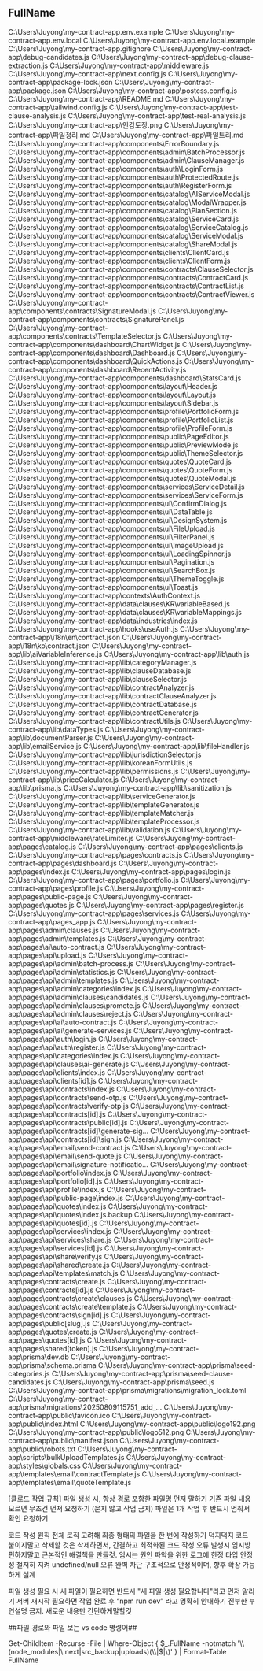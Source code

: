 FullName
--------
C:\Users\Juyong\my-contract-app\.env.example
C:\Users\Juyong\my-contract-app\.env.local
C:\Users\Juyong\my-contract-app\.env.local.example
C:\Users\Juyong\my-contract-app\.gitignore
C:\Users\Juyong\my-contract-app\debug-candidates.js
C:\Users\Juyong\my-contract-app\debug-clause-extraction.js
C:\Users\Juyong\my-contract-app\middleware.js
C:\Users\Juyong\my-contract-app\next.config.js
C:\Users\Juyong\my-contract-app\package-lock.json
C:\Users\Juyong\my-contract-app\package.json
C:\Users\Juyong\my-contract-app\postcss.config.js
C:\Users\Juyong\my-contract-app\README.md
C:\Users\Juyong\my-contract-app\tailwind.config.js
C:\Users\Juyong\my-contract-app\test-clause-analysis.js
C:\Users\Juyong\my-contract-app\test-real-analysis.js
C:\Users\Juyong\my-contract-app\인감도장.png
C:\Users\Juyong\my-contract-app\파일정리.md
C:\Users\Juyong\my-contract-app\파일트리.md
C:\Users\Juyong\my-contract-app\components\ErrorBoundary.js
C:\Users\Juyong\my-contract-app\components\admin\BatchProcessor.js
C:\Users\Juyong\my-contract-app\components\admin\ClauseManager.js
C:\Users\Juyong\my-contract-app\components\auth\LoginForm.js
C:\Users\Juyong\my-contract-app\components\auth\ProtectedRoute.js
C:\Users\Juyong\my-contract-app\components\auth\RegisterForm.js
C:\Users\Juyong\my-contract-app\components\catalog\AIServiceModal.js
C:\Users\Juyong\my-contract-app\components\catalog\ModalWrapper.js
C:\Users\Juyong\my-contract-app\components\catalog\PlanSection.js
C:\Users\Juyong\my-contract-app\components\catalog\ServiceCard.js
C:\Users\Juyong\my-contract-app\components\catalog\ServiceCatalog.js
C:\Users\Juyong\my-contract-app\components\catalog\ServiceModal.js
C:\Users\Juyong\my-contract-app\components\catalog\ShareModal.js
C:\Users\Juyong\my-contract-app\components\clients\ClientCard.js
C:\Users\Juyong\my-contract-app\components\clients\ClientForm.js
C:\Users\Juyong\my-contract-app\components\contracts\ClauseSelector.js
C:\Users\Juyong\my-contract-app\components\contracts\ContractCard.js
C:\Users\Juyong\my-contract-app\components\contracts\ContractList.js
C:\Users\Juyong\my-contract-app\components\contracts\ContractViewer.js
C:\Users\Juyong\my-contract-app\components\contracts\SignatureModal.js
C:\Users\Juyong\my-contract-app\components\contracts\SignaturePanel.js
C:\Users\Juyong\my-contract-app\components\contracts\TemplateSelector.js
C:\Users\Juyong\my-contract-app\components\dashboard\ChartWidget.js
C:\Users\Juyong\my-contract-app\components\dashboard\Dashboard.js
C:\Users\Juyong\my-contract-app\components\dashboard\QuickActions.js
C:\Users\Juyong\my-contract-app\components\dashboard\RecentActivity.js
C:\Users\Juyong\my-contract-app\components\dashboard\StatsCard.js
C:\Users\Juyong\my-contract-app\components\layout\Header.js
C:\Users\Juyong\my-contract-app\components\layout\Layout.js
C:\Users\Juyong\my-contract-app\components\layout\Sidebar.js
C:\Users\Juyong\my-contract-app\components\profile\PortfolioForm.js
C:\Users\Juyong\my-contract-app\components\profile\PortfolioList.js
C:\Users\Juyong\my-contract-app\components\profile\ProfileForm.js
C:\Users\Juyong\my-contract-app\components\public\PageEditor.js
C:\Users\Juyong\my-contract-app\components\public\PreviewMode.js
C:\Users\Juyong\my-contract-app\components\public\ThemeSelector.js
C:\Users\Juyong\my-contract-app\components\quotes\QuoteCard.js
C:\Users\Juyong\my-contract-app\components\quotes\QuoteForm.js
C:\Users\Juyong\my-contract-app\components\quotes\QuoteModal.js
C:\Users\Juyong\my-contract-app\components\services\ServiceDetail.js
C:\Users\Juyong\my-contract-app\components\services\ServiceForm.js
C:\Users\Juyong\my-contract-app\components\ui\ConfirmDialog.js
C:\Users\Juyong\my-contract-app\components\ui\DataTable.js
C:\Users\Juyong\my-contract-app\components\ui\DesignSystem.js
C:\Users\Juyong\my-contract-app\components\ui\FileUpload.js
C:\Users\Juyong\my-contract-app\components\ui\FilterPanel.js
C:\Users\Juyong\my-contract-app\components\ui\ImageUpload.js
C:\Users\Juyong\my-contract-app\components\ui\LoadingSpinner.js
C:\Users\Juyong\my-contract-app\components\ui\Pagination.js
C:\Users\Juyong\my-contract-app\components\ui\SearchBox.js
C:\Users\Juyong\my-contract-app\components\ui\ThemeToggle.js
C:\Users\Juyong\my-contract-app\components\ui\Toast.js
C:\Users\Juyong\my-contract-app\contexts\AuthContext.js
C:\Users\Juyong\my-contract-app\data\clauses\KR\variableBased.js
C:\Users\Juyong\my-contract-app\data\clauses\KR\variableMappings.js
C:\Users\Juyong\my-contract-app\data\industries\index.js
C:\Users\Juyong\my-contract-app\hooks\useAuth.js
C:\Users\Juyong\my-contract-app\i18n\en\contract.json
C:\Users\Juyong\my-contract-app\i18n\ko\contract.json
C:\Users\Juyong\my-contract-app\lib\aiVariableInference.js
C:\Users\Juyong\my-contract-app\lib\auth.js
C:\Users\Juyong\my-contract-app\lib\categoryManager.js
C:\Users\Juyong\my-contract-app\lib\clauseDatabase.js
C:\Users\Juyong\my-contract-app\lib\clauseSelector.js
C:\Users\Juyong\my-contract-app\lib\contractAnalyzer.js
C:\Users\Juyong\my-contract-app\lib\contractClauseAnalyzer.js
C:\Users\Juyong\my-contract-app\lib\contractDatabase.js
C:\Users\Juyong\my-contract-app\lib\contractGenerator.js
C:\Users\Juyong\my-contract-app\lib\contractUtils.js
C:\Users\Juyong\my-contract-app\lib\dataTypes.js
C:\Users\Juyong\my-contract-app\lib\documentParser.js
C:\Users\Juyong\my-contract-app\lib\emailService.js
C:\Users\Juyong\my-contract-app\lib\fileHandler.js
C:\Users\Juyong\my-contract-app\lib\jurisdictionSelector.js
C:\Users\Juyong\my-contract-app\lib\koreanFormUtils.js
C:\Users\Juyong\my-contract-app\lib\permissions.js
C:\Users\Juyong\my-contract-app\lib\priceCalculator.js
C:\Users\Juyong\my-contract-app\lib\prisma.js
C:\Users\Juyong\my-contract-app\lib\sanitization.js
C:\Users\Juyong\my-contract-app\lib\serviceGenerator.js
C:\Users\Juyong\my-contract-app\lib\templateGenerator.js
C:\Users\Juyong\my-contract-app\lib\templateMatcher.js
C:\Users\Juyong\my-contract-app\lib\templateProcessor.js
C:\Users\Juyong\my-contract-app\lib\validation.js
C:\Users\Juyong\my-contract-app\middleware\rateLimiter.js
C:\Users\Juyong\my-contract-app\pages\catalog.js
C:\Users\Juyong\my-contract-app\pages\clients.js
C:\Users\Juyong\my-contract-app\pages\contracts.js
C:\Users\Juyong\my-contract-app\pages\dashboard.js
C:\Users\Juyong\my-contract-app\pages\index.js
C:\Users\Juyong\my-contract-app\pages\login.js
C:\Users\Juyong\my-contract-app\pages\portfolio.js
C:\Users\Juyong\my-contract-app\pages\profile.js
C:\Users\Juyong\my-contract-app\pages\public-page.js
C:\Users\Juyong\my-contract-app\pages\quotes.js
C:\Users\Juyong\my-contract-app\pages\register.js
C:\Users\Juyong\my-contract-app\pages\services.js
C:\Users\Juyong\my-contract-app\pages\_app.js
C:\Users\Juyong\my-contract-app\pages\admin\clauses.js
C:\Users\Juyong\my-contract-app\pages\admin\templates.js
C:\Users\Juyong\my-contract-app\pages\ai\auto-contract.js
C:\Users\Juyong\my-contract-app\pages\api\upload.js
C:\Users\Juyong\my-contract-app\pages\api\admin\batch-process.js
C:\Users\Juyong\my-contract-app\pages\api\admin\statistics.js
C:\Users\Juyong\my-contract-app\pages\api\admin\templates.js
C:\Users\Juyong\my-contract-app\pages\api\admin\categories\index.js
C:\Users\Juyong\my-contract-app\pages\api\admin\clauses\candidates.js
C:\Users\Juyong\my-contract-app\pages\api\admin\clauses\promote.js
C:\Users\Juyong\my-contract-app\pages\api\admin\clauses\reject.js
C:\Users\Juyong\my-contract-app\pages\api\ai\auto-contract.js
C:\Users\Juyong\my-contract-app\pages\api\ai\generate-services.js
C:\Users\Juyong\my-contract-app\pages\api\auth\login.js
C:\Users\Juyong\my-contract-app\pages\api\auth\register.js
C:\Users\Juyong\my-contract-app\pages\api\categories\index.js
C:\Users\Juyong\my-contract-app\pages\api\clauses\ai-generate.js
C:\Users\Juyong\my-contract-app\pages\api\clients\index.js
C:\Users\Juyong\my-contract-app\pages\api\clients\[id].js
C:\Users\Juyong\my-contract-app\pages\api\contracts\index.js
C:\Users\Juyong\my-contract-app\pages\api\contracts\send-otp.js
C:\Users\Juyong\my-contract-app\pages\api\contracts\verify-otp.js
C:\Users\Juyong\my-contract-app\pages\api\contracts\[id].js
C:\Users\Juyong\my-contract-app\pages\api\contracts\public\[id].js
C:\Users\Juyong\my-contract-app\pages\api\contracts\[id]\generate-sig...
C:\Users\Juyong\my-contract-app\pages\api\contracts\[id]\sign.js
C:\Users\Juyong\my-contract-app\pages\api\email\send-contract.js
C:\Users\Juyong\my-contract-app\pages\api\email\send-quote.js
C:\Users\Juyong\my-contract-app\pages\api\email\signature-notificatio...
C:\Users\Juyong\my-contract-app\pages\api\portfolio\index.js
C:\Users\Juyong\my-contract-app\pages\api\portfolio\[id].js
C:\Users\Juyong\my-contract-app\pages\api\profile\index.js
C:\Users\Juyong\my-contract-app\pages\api\public-page\index.js
C:\Users\Juyong\my-contract-app\pages\api\quotes\index.js
C:\Users\Juyong\my-contract-app\pages\api\quotes\index.js.backup
C:\Users\Juyong\my-contract-app\pages\api\quotes\[id].js
C:\Users\Juyong\my-contract-app\pages\api\services\index.js
C:\Users\Juyong\my-contract-app\pages\api\services\share.js
C:\Users\Juyong\my-contract-app\pages\api\services\[id].js
C:\Users\Juyong\my-contract-app\pages\api\share\verify.js
C:\Users\Juyong\my-contract-app\pages\api\shared\create.js
C:\Users\Juyong\my-contract-app\pages\api\templates\match.js
C:\Users\Juyong\my-contract-app\pages\contracts\create.js
C:\Users\Juyong\my-contract-app\pages\contracts\[id].js
C:\Users\Juyong\my-contract-app\pages\contracts\create\clauses.js
C:\Users\Juyong\my-contract-app\pages\contracts\create\template.js
C:\Users\Juyong\my-contract-app\pages\contracts\sign\[id].js
C:\Users\Juyong\my-contract-app\pages\public\[slug].js
C:\Users\Juyong\my-contract-app\pages\quotes\create.js
C:\Users\Juyong\my-contract-app\pages\quotes\[id].js
C:\Users\Juyong\my-contract-app\pages\shared\[token].js
C:\Users\Juyong\my-contract-app\prisma\dev.db
C:\Users\Juyong\my-contract-app\prisma\schema.prisma
C:\Users\Juyong\my-contract-app\prisma\seed-categories.js
C:\Users\Juyong\my-contract-app\prisma\seed-clause-candidates.js
C:\Users\Juyong\my-contract-app\prisma\seed.js
C:\Users\Juyong\my-contract-app\prisma\migrations\migration_lock.toml
C:\Users\Juyong\my-contract-app\prisma\migrations\20250809115751_add_...
C:\Users\Juyong\my-contract-app\public\favicon.ico
C:\Users\Juyong\my-contract-app\public\index.html
C:\Users\Juyong\my-contract-app\public\logo192.png
C:\Users\Juyong\my-contract-app\public\logo512.png
C:\Users\Juyong\my-contract-app\public\manifest.json
C:\Users\Juyong\my-contract-app\public\robots.txt
C:\Users\Juyong\my-contract-app\scripts\bulkUploadTemplates.js
C:\Users\Juyong\my-contract-app\styles\globals.css
C:\Users\Juyong\my-contract-app\templates\email\contractTemplate.js
C:\Users\Juyong\my-contract-app\templates\email\quoteTemplate.js






[클로드 작업 규칙]
파일 생성 시, 항상 경로 포함한 파일명 먼저 말하기
기존 파일 내용 모르면 무조건 먼저 요청하기 (묻지 않고 작업 금지)
파일은 1개 작업 후 반드시 멈춰서 확인 요청하기

코드 작성 원칙
전체 로직 고려해 최종 형태의 파일을 한 번에 작성하기
덕지덕지 코드 붙이지말고 삭제할 것은 삭제하면서, 간결하고 최적화된 코드 작성
오류 발생시 임시방편하지말고 근본적인 해결책을 만들것. 임시는 원인 파악을 위한 로그에 한정
타입 안정성 철저히 지켜 undefined/null 오류 완벽 차단
구조적으로 안정적이며, 향후 확장 가능하게 설계

파일 생성 필요 시
새 파일이 필요하면 반드시 "새 파일 생성 필요합니다"라고 먼저 알리기
서버 재시작 필요하면 작업 완료 후 “npm run dev” 라고 명확히 안내하기
진부한 부연설명 금지. 새로운 내용만 간단하게말할것







##파일 경로와 파일 보는 vs code 명령어##


Get-ChildItem -Recurse -File | Where-Object {
    $_.FullName -notmatch '\\(node_modules|\.next|src_backup|uploads)(\\|$|\\)'
} | Format-Table FullName







